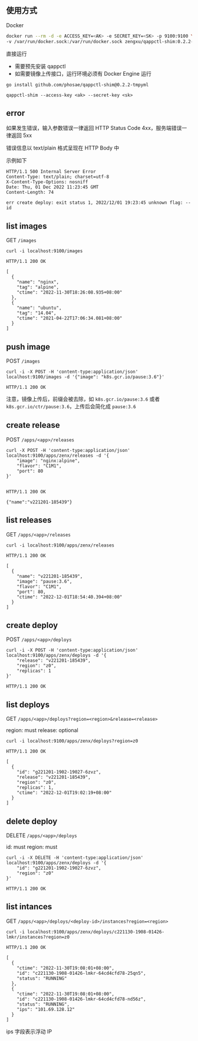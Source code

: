 ## 使用方式
Docker
```bash
docker run --rm -d -e ACCESS_KEY=<AK> -e SECRET_KEY=<SK> -p 9100:9100 \
-v /var/run/docker.sock:/var/run/docker.sock zengxu/qappctl-shim:0.2.2-tmpyml
```

直接运行
* 需要预先安装 qappctl
* 如需要镜像上传接口，运行环境必须有 Docker Engine 运行
```
go install github.com/phosae/qappctl-shim@0.2.2-tmpyml

qappctl-shim --access-key <ak> --secret-key <sk>
```

## error
如果发生错误，输入参数错误一律返回 HTTP Status Code 4xx，服务端错误一律返回 5xx

错误信息以 text/plain 格式呈现在 HTTP Body 中

示例如下
```
HTTP/1.1 500 Internal Server Error
Content-Type: text/plain; charset=utf-8
X-Content-Type-Options: nosniff
Date: Thu, 01 Dec 2022 11:23:45 GMT
Content-Length: 74

err create deploy: exit status 1, 2022/12/01 19:23:45 unknown flag: --id
```

## list images
GET `/images`
```
curl -i localhost:9100/images

HTTP/1.1 200 OK

[
  {
    "name": "nginx",
    "tag": "alpine",
    "ctime": "2022-11-30T18:26:08.935+08:00"
  },
  {
    "name": "ubuntu",
    "tag": "14.04",
    "ctime": "2021-04-22T17:06:34.081+08:00"
  }
]
```

## push image
POST `/images`
```
curl -i -X POST -H 'content-type:application/json' localhost:9100/images -d '{"image": "k8s.gcr.io/pause:3.6"}'

HTTP/1.1 200 OK
```
注意，镜像上传后，前缀会被去除，如 `k8s.gcr.io/pause:3.6` 或者 `k8s.gcr.io/ctr/pause:3.6`，上传后会简化成 `pause:3.6`
## create release
POST `/apps/<app>/releases`
```
curl -X POST -H 'content-type:application/json' localhost:9100/apps/zenx/releases -d '{
    "image": "nginx:alpine",
    "flavor": "C1M1",
    "port": 80
}'


HTTP/1.1 200 OK

{"name":"v221201-185439"}
```

## list releases
GET `/apps/<app>/releases`
```
curl -i localhost:9100/apps/zenx/releases

HTTP/1.1 200 OK

[
  {
    "name": "v221201-185439",
    "image": "pause:3.6",
    "flavor": "C1M1",
    "port": 80,
    "ctime": "2022-12-01T18:54:40.394+08:00"
  }
]
```
## create deploy
POST `/apps/<app>/deploys`
```
curl -i -X POST -H 'content-type:application/json' localhost:9100/apps/zenx/deploys -d '{
    "release": "v221201-185439",
    "region": "z0",
    "replicas": 1
}'

HTTP/1.1 200 OK

```

## list deploys
GET `/apps/<app>/deploys?region=<region>&release=<release>`

region: must
release: optional

```
curl -i localhost:9100/apps/zenx/deploys?region=z0

HTTP/1.1 200 OK

[
  {
    "id": "g221201-1902-19027-6zvz",
    "release": "v221201-185439",
    "region": "z0",
    "replicas": 1,
    "ctime": "2022-12-01T19:02:19+08:00"
  }
]
```

## delete deploy
DELETE `/apps/<app>/deploys`

id: must
region: must

```
curl -i -X DELETE -H 'content-type:application/json' localhost:9100/apps/zenx/deploys -d '{
    "id": "g221201-1902-19027-6zvz",
    "region": "z0"
}'

HTTP/1.1 200 OK

```

## list intances
GET `/apps/<app>/deploys/<deploy-id>/instances?region=<region>`

```
curl -i localhost:9100/apps/zenx/deploys/c221130-1908-01426-lmkr/instances?region=z0

HTTP/1.1 200 OK

[
  {
    "ctime": "2022-11-30T19:08:01+08:00",
    "id": "c221130-1908-01426-lmkr-64cd4cfd78-25qn5",
    "status": "RUNNING"
  },
  {
    "ctime": "2022-11-30T19:08:01+08:00",
    "id": "c221130-1908-01426-lmkr-64cd4cfd78-nd56z",
    "status": "RUNNING",
    "ips": "101.69.128.12"
  }
]
```
ips 字段表示浮动 IP

